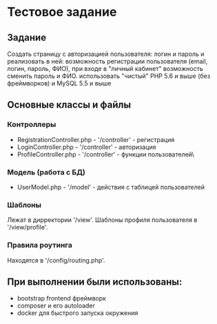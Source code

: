 # Тестовое задание
## Задание
Создать страницу с авторизацией пользователя: логин и пароль и реализовать в ней:
возможность регистрации пользователя (email, логин, пароль, ФИО),
при входе в "личный кабинет" возможность сменить пароль и ФИО.
использовать "чистый" PHP 5.6 и выше (без фреймворков) и MySQL 5.5 и выше
## Основные классы и файлы
### Контроллеры
* RegistrationController.php - '/controller' - регистрация
* LoginController.php - '/controller' - авторизация
* ProfileController.php - '/controller' - функции пользователей\
### Модель (работа с БД)
* UserModel.php - '/model' - действия с таблицей пользователей
### Шаблоны
Лежат в дирректории '/view'. Шаблоны  профиля пользователя в '/view/profile'.
### Правила роутинга
Находятся в '/config/routing.php'.
## При выполнении были использованы:
* bootstrap frontend фреймворк
* composer и его autoloader
* docker для быстрого запуска окружения

